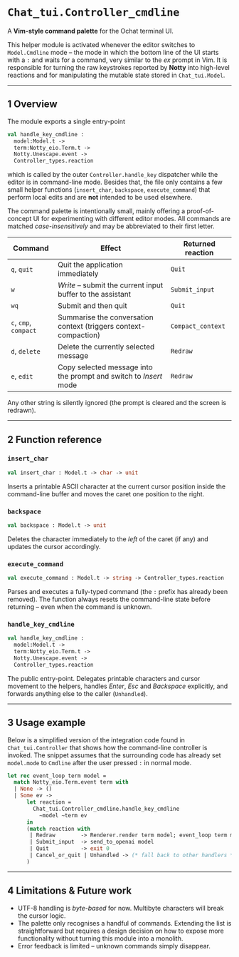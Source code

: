 # `Chat_tui.Controller_cmdline`

A **Vim-style command palette** for the Ochat terminal UI.

This helper module is activated whenever the editor switches to
`Model.Cmdline` mode – the mode in which the bottom line of the UI starts
with a `:` and waits for a command, very similar to the *ex* prompt in
Vim.  It is responsible for turning the raw keystrokes reported by
**Notty** into high-level reactions and for manipulating the mutable
state stored in `Chat_tui.Model`.

---

## 1 Overview

The module exports a single entry-point

```ocaml
val handle_key_cmdline :
  model:Model.t ->
  term:Notty_eio.Term.t ->
  Notty.Unescape.event ->
  Controller_types.reaction
```

which is called by the outer `Controller.handle_key` dispatcher while the
editor is in command-line mode.  Besides that, the file only contains a
few small helper functions (`insert_char`, `backspace`, `execute_command`)
that perform local edits and are **not** intended to be used elsewhere.

The command palette is intentionally small, mainly offering a proof-of-
concept UI for experimenting with different editor modes.  All commands
are matched *case-insensitively* and may be abbreviated to their first
letter.

| Command | Effect | Returned reaction |
|---------|--------|-------------------|
| `q`, `quit` | Quit the application immediately | `Quit` |
| `w` | *Write* – submit the current input buffer to the assistant | `Submit_input` |
| `wq` | Submit and then quit | `Quit` |
| `c`, `cmp`, `compact` | Summarise the conversation context (triggers context-compaction) | `Compact_context` |
| `d`, `delete` | Delete the currently selected message | `Redraw` |
| `e`, `edit` | Copy selected message into the prompt and switch to *Insert* mode | `Redraw` |

Any other string is silently ignored (the prompt is cleared and the screen
is redrawn).

---

## 2 Function reference

### `insert_char`

```ocaml
val insert_char : Model.t -> char -> unit
```

Inserts a printable ASCII character at the current cursor position inside
the command-line buffer and moves the caret one position to the right.

### `backspace`

```ocaml
val backspace : Model.t -> unit
```

Deletes the character immediately to the *left* of the caret (if any) and
updates the cursor accordingly.

### `execute_command`

```ocaml
val execute_command : Model.t -> string -> Controller_types.reaction
```

Parses and executes a fully-typed command (the `:` prefix has already been
removed).  The function always resets the command-line state before
returning – even when the command is unknown.

### `handle_key_cmdline`

```ocaml
val handle_key_cmdline :
  model:Model.t ->
  term:Notty_eio.Term.t ->
  Notty.Unescape.event ->
  Controller_types.reaction
```

The public entry-point.  Delegates printable characters and cursor
movement to the helpers, handles *Enter*, *Esc* and *Backspace*
explicitly, and forwards anything else to the caller (`Unhandled`).

---

## 3 Usage example

Below is a simplified version of the integration code found in
`Chat_tui.Controller` that shows how the command-line controller is
invoked.  The snippet assumes that the surrounding code has already set
`model.mode` to `Cmdline` after the user pressed `:` in normal mode.

```ocaml
let rec event_loop term model =
  match Notty_eio.Term.event term with
  | None -> ()
  | Some ev ->
      let reaction =
        Chat_tui.Controller_cmdline.handle_key_cmdline
          ~model ~term ev
      in
      (match reaction with
       | Redraw        -> Renderer.render term model; event_loop term model
       | Submit_input  -> send_to_openai model
       | Quit          -> exit 0
       | Cancel_or_quit | Unhandled -> (* fall back to other handlers *)
      )
```

---

## 4 Limitations & Future work

* UTF-8 handling is *byte-based* for now.  Multibyte characters will break
  the cursor logic.
* The palette only recognises a handful of commands.  Extending the list
  is straightforward but requires a design decision on how to expose more
  functionality without turning this module into a monolith.
* Error feedback is limited – unknown commands simply disappear.


